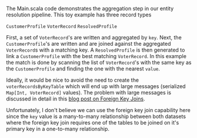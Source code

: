The Main.scala code demonstrates the aggregation step in our entity resolution pipeline.
This toy example has three record types

`CustomerProfile`
`VoterRecord`
`ResolvedProfile`

First, a set of `VoterRecord`'s are written and aggregated by `key`. Next, the `CustomerProfile`'s
are written and are joined against the aggregated `VoterRecord`s with a matching key. A 
`ResolvedProfile` is then generated to link a `CustomerProfile` with the best matching `VoterRecord`.
In this example the match is done by scanning the list of `VoterRecord`'s with the same key
as the `CustomerProfile` and finding the one with the nearest `value`.

Ideally, it would be nice to avoid the need to create the `voterRecordsByKeyTable` which will
end up with large messages (serialized `Map[Int, VoterRecord]` values). The problem with
large messages is discussed in detail in this [blog post on Foreign Key Joins](https://www.confluent.io/blog/data-enrichment-with-kafka-streams-foreign-key-joins/).

Unfortunately, I don't believe we can use the foreign key join capability here since the `key` value
is a many-to-many relationship between both datasets where the foreign key join requires one of the
tables to be joined on it's primary key in a one-to-many relationship.
